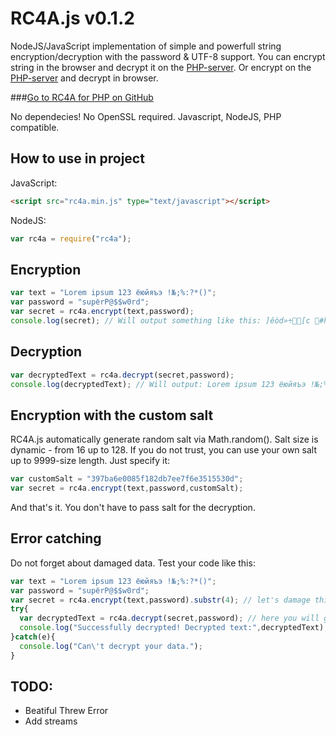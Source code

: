 # RC4A.js v0.1.2
NodeJS/JavaScript implementation of simple and powerfull string encryption/decryption with the password & UTF-8 support.
You can encrypt string in the browser and decrypt it on the [PHP-server](https://github.com/iLeonidze/RC4A.php). Or encrypt on the [PHP-server](https://github.com/iLeonidze/RC4A.php) and decrypt in browser.

###[Go to RC4A for PHP on GitHub](https://github.com/iLeonidze/RC4A.php)

No dependecies! No OpenSSL required. Javascript, NodeJS, PHP compatible.

## How to use in project
JavaScript:
```html
<script src="rc4a.min.js" type="text/javascript"></script>
```
NodeJS:
```js
var rc4a = require("rc4a");
```

## Encryption
```js
var text = "Lorem ipsum 123 ёюйяъэ !№;%:?*()";
var password = "supёrP@$$w0rd";
var secret = rc4a.encrypt(text,password);
console.log(secret); // Will output something like this: ]êòd»÷[c #hümZºí¤xì/S-ѲѩҴӷдӂp±⅁ÑD_»¼ú{
```

## Decryption
```js
var decryptedText = rc4a.decrypt(secret,password);
console.log(decryptedText); // Will output: Lorem ipsum 123 ёюйяъэ !№;%:?*()
```

## Encryption with the custom salt
RC4A.js automatically generate random salt via Math.random(). Salt size is dynamic - from 16 up to 128. If you do not trust, you can use your own salt up to 9999-size length. Just specify it: 
```js
var customSalt = "397ba6e0085f182db7ee7f6e3515530d";
var secret = rc4a.encrypt(text,password,customSalt);
```
And that's it. You don't have to pass salt for the decryption.

## Error catching
Do not forget about damaged data. Test your code like this:
```js
var text = "Lorem ipsum 123 ёюйяъэ !№;%:?*()";
var password = "supёrP@$$w0rd";
var secret = rc4a.encrypt(text,password).substr(4); // let's damage this encrypted content
try{
  var decryptedText = rc4a.decrypt(secret,password); // here you will get an error
  console.log("Successfully decrypted! Decrypted text:",decryptedText);
}catch(e){
  console.log("Can\'t decrypt your data.");
}
```

## TODO:
- Beatiful Threw Error
- Add streams
